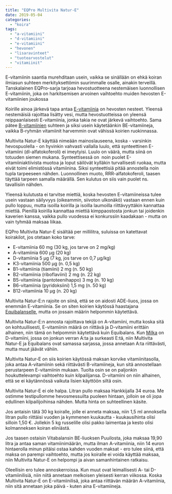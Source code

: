 ```yaml
---
title: "EQPro Multivita Natur-E"
date: 2019-05-04
categories: 
  - "koira"
tags: 
  - "a-vitamiini"
  - "d-vitamiini"
  - "e-vitamiini"
  - "hevonen"
  - "lisaravinteet"
  - "tuotearvostelut"
  - "vitamiinit"
---
```


E-vitamiinin saantia murehditaan usein, vaikka se sinällään on ehkä koiran ilmiasun suhteen merkityksettömin suurimmalle osalle, ainakin terveillä. Tanskalainen EQPro-sarja tarjoaa hevostuotteena nestemäisen luonnollisen E-vitamiinin, joka on harkitsemisen arvoinen vaihtoehto muiden hevosten E-vitamiinien joukossa

<!--more-->

Koirille ainoa järkevä tapa antaa [E-vitamiinia](https://www.katiska.eu/tieto/e-vitamiini/koira-e-vitamiini/) on hevosten nesteet. Yleensä nestemäisiä rajoittaa lisätty vesi, mutta hevostuotteissa on yleensä reippaanlaisesti E-vitamiinia, jonka takia ne ovat järkevä vaihtoehto. Sama pätee [B-vitamiinien](https://www.katiska.eu/tieto/b-vitamiinit/b-vitamiinit-lyhyesti/) suhteen ja siksi usein käytetäänkin BE-vitamiineja, vaikka B-ryhmän vitamiinit harvemmin ovat vähissä koirien ruokinnassa.

Multivita Natur-E käyttää nimeään mainoslauseena, koska - varsinkin hevospuolella - on hyvinkin vahvasti vallalla luulo, että synteettinen E-vitamiini (dl-alfatokoferoli) ei imeytyisi. Luulo on väärä, mutta siinä on totuuden siemen mukana. Synteettisessä on  noin puolet E-vitamiiniaktiivista muotoa ja loput säilövät kylläkin turvallisesti ruokaa, mutta eivät toimi elimistössä vitamiinina. Siksi synteettisiä pitää annostella noin tupla tarpeeseen nähden. Luonnollinen muoto, RRR-alfatokoferoli, taasen täyttää tarpeen samalla määrällä. Sen kulutus on siis vain puolet ns. tavallisiin nähden.

Yleensä kulutusta ei tarvitse miettiä, koska hevosten E-vitamiineissa tulee usein vastaan säilyvyys (oikeammin, siivoton ulkonäkö) vastaan ennen kuin pullo loppuu, mutta isoilla koirilla ja isoilla laumoilla riittävyyttäkin kannattaa miettiä. Pienillä koirilla kannattaa miettiä kimppaostosta jonkun tai joidenkin kaverien kanssa, vaikka pullo vuodessa ei konkurssiin kaadakaan - mutta on vain tyhmää maksaa liikaa.

EQPro Multivita Natur-E sisältää per millilitra, suluissa on katettavat koirakilot, jos otetaan koko tarve:

- E-vitamiinia 60 mg (30 kg, jos tarve on 2 mg/kg)
- A-vitamiinia 600 µg (20 kg)
- D-vitamiinia 5 µg (7 kg, jos tarve on 0,7 µg/kg)
- K3\-vitamiinia 500 µg (n. 0,5 kg)
- B1-vitamiinia (tiamiini) 2 mg (n. 50 kg)
- B2-vitamiinia (riboflaviini) 2 mg (n. 22 kg)
- B5-vitamiinia (pantoteenihappo) 3 mg (n. 10 kg)
- B6-vitamiinia (pyridoksiini) 1,5 mg (n. 50 kg)
- B12-vitamiinia 10 µg (n. 20 kg)

Multivita Natur-E:n rajoite on siinä, että se on aidosti ADE-liuos, jossa on enemmän E-vitamiinia. Se on siten koirien käytössä haastajana [Equibalanselle](https://www.katiska.eu/tuotearviot/equibalans-ade-liuos/), mutta on jossain määrin helpommin käytettävä.

Multivita Natur-E:n annosta rajoittava tekijä on A-vitamiini, mutta koska sitä on kohtuullisesti, E-vitamiinin määrä on riittävä ja D-vitamiini erittäin alhainen, niin tämä on helpommin käytettävä kuin Equibalans. Kun [Milka](https://www.katiska.eu/tuotearviot/milka-ade-liuos/) on D-vitamiini, jossa on jonkun verran A:ta ja surkeasti E:tä, niin Multivita Natur-E ja Equibalans ovat samassa sarjassa, jossa annetaan A:ta riittävästi, mutta muut jäävät vähiin.

Multivita Natur-E on siis koirien käytössä maksan korvike vitamiinitasolla, joka antaa A-vitamiinin sekä riittävästi B-vitamiineja, kun sitä annostellaan perustarpeen E-vitamiinin mukaan. Tuolta osin se on paljonkin houkuttelevampi vaihtoehto kuin kilpailijansa. D-vitamiini on niin alhainen, että se ei käytännössä vaikuta lisien käyttöön siltä osin.

Multivita Natur-E ei ole halpa. Litran pullo maksaa Hankkijalla 34 euroa. Me ostimme testipullomme hevosmessuilta puoleen hintaan, jolloin se oli jopa edullinen kilpailijoihinsa nähden. Mutta hinta on suhteellinen käsite.

Jos antaisin tätä 30 kg koiralle, jolle ei anneta maksaa, niin 1,5 ml annoksella litran pullo riittäisi vuoden ja kymmenen kuukautta - kuukausihinta olisi silloin 1,50 €. Jollekin 5 kg russelille olisi pakko laimentaa ja kesto olisi kolmanneksen koiran eliniästä.

Jos taasen ostaisin Vitabalansin BE-liuoksen Puuilosta, joka maksaa 19,90 litra ja antaa saman vitamiinimäärän, mutta ilman A-vitamiinia, niin 14 euron hintaerolla minun pitäisi ostaa kahden vuoden maksat - ero tulee siinä, että maksa on parempi vaihtoehto, mutta jos koiralle ei voida käyttää maksaa, niin Multivita Natur-E on helpompi ja aivan samanhintainen ratkaisu.

Oleellisin ero tulee annoskerroissa. Kun muut ovat leimallisesti A- tai D-vitamiinilisiä, niin niitä annetaan melkoisen yleisesti kerran viikossa. Koska Multivita Natur-E on E-vitamiinilisä, joka antaa riittävän määrän A-vitamiinia, niin sitä annetaan joka päivä - kuten aina E-vitamiineja.

